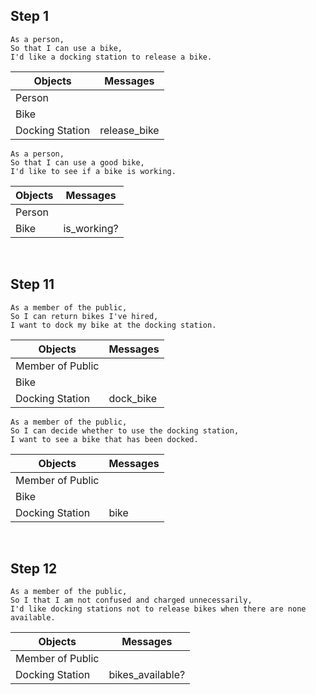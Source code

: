 ## Step 1
```
As a person,
So that I can use a bike,
I'd like a docking station to release a bike.
```
| Objects | Messages |
| ------- | -------- |
| Person | |
| Bike | |
| Docking Station | release_bike |

```
As a person,
So that I can use a good bike,
I'd like to see if a bike is working.
```
| Objects | Messages |
| ------- | -------- |
| Person | |
| Bike | is_working? |

<br />

## Step 11
```
As a member of the public,
So I can return bikes I've hired,
I want to dock my bike at the docking station.
```
| Objects | Messages |
| ------- | -------- |
| Member of Public | |
| Bike | |
| Docking Station | dock_bike |

```
As a member of the public,
So I can decide whether to use the docking station,
I want to see a bike that has been docked.
```
| Objects | Messages |
| ------- | -------- |
| Member of Public | |
| Bike | |
| Docking Station | bike |

<br />

## Step 12
```
As a member of the public,
So I that I am not confused and charged unnecessarily,
I'd like docking stations not to release bikes when there are none available.
```
| Objects | Messages |
| ------- | -------- |
| Member of Public | |
| Docking Station | bikes_available? |
